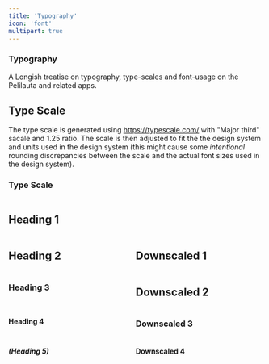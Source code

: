 ```yaml
---
title: 'Typography'
icon: 'font'
multipart: true
---
```

<article class="column-s elevation-1 p-2 border-radius">
  <div class="text-center">
    <cn-icon noun="font" xlarge></cn-icon>
  </div>
  <h3 class="text-center">Typography</h3>

A Longish treatise on typography, type-scales and font-usage on the Pelilauta and related apps.

</article>

<article class="column-l">
  <h2>Type Scale</h2>

The type scale is generated using https://typescale.com/ with "Major third" sacale and 1.25 ratio. The scale
is then adjusted to fit the the design system and units used in the design system (this might cause some _intentional_
rounding discrepancies between the scale and the actual font sizes used in the design system).

  <h3 class="text-caption pb-1">Type Scale</h3>
  <div style="display: grid; grid-template-columns: 1fr 1fr;">
    <h1 class="m-0" style="border-left: 4px solid var(--chroma-primary-20); padding-left: var(--cn-grid)"> Heading 1</h1>
      <div></div>
      <h2 class="m-0" style="border-left: 4px solid var(--chroma-primary-40); padding-left: var(--cn-grid)">Heading 2</h2>
      <h1 class="m-0 downscaled" style="border-left: 4px solid var(--chroma-primary-20); padding-left: var(--cn-grid)">Downscaled 1</h1>
      <h3 class="m-0" style="border-left: 4px solid var(--chroma-primary-60); padding-left: var(--cn-grid)"> Heading 3</h3>
      <h2 class="m-0 downscaled" style="border-left: 4px solid var(--chroma-primary-40); padding-left: var(--cn-grid)"> Downscaled 2</h2>
      <h4 class="m-0" style="border-left: 4px solid var(--chroma-primary-80); padding-left: var(--cn-grid)"> Heading 4</h4>
      <h3 class="m-0 downscaled" style="border-left: 4px solid var(--chroma-primary-60); padding-left: var(--cn-grid)"> Downscaled 3</h3>
      <h5 class="m-0" style="border-left: 4px solid var(--chroma-primary-95); padding-left: var(--cn-grid)"> (Heading 5)</h5>
      <h4 class="m-0 downscaled" style="border-left: 4px solid var(--chroma-primary-80); padding-left: var(--cn-grid)"> Downscaled 4</h4>
    </div>
    </article>